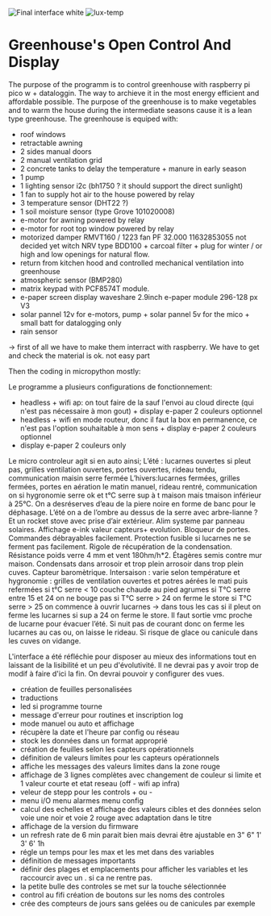 ![Final interface white](https://github.com/benatlh/-benatlh-s-greenhouse-open-control-and-display/assets/37818231/77c905b1-291b-48d8-b730-f3a5a8982711)
![lux-temp](https://github.com/benatlh/-benatlh-s-greenhouse-open-control-and-display/assets/37818231/25210572-3caf-4a8a-9c6d-66e625314cc8)


# Greenhouse's Open Control And Display
The purpose of the programm is to control greenhouse with raspberry pi pico w + dataloggin. The way to archieve it in the most energy efficient and affordable possible. The purpose of the greenhouse is to make vegetables and to warm the house during the intermediate seasons cause it is a lean type greenhouse. The greenhouse is equiped with:

- roof windows
- retractable awning
- 2 sides manual doors
- 2 manual ventilation grid
- 2 concrete tanks to delay the temperature + manure in early season
- 1 pump
- 1 lighting sensor i2c (bh1750 ? it should support the direct sunlight)
- 1 fan to supply hot air to the house powered by relay
- 3 temperature sensor (DHT22 ?)
- 1 soil moisture sensor (type Grove 101020008)
- e-motor for awning powered by relay
- e-motor for root top window powered by relay
- motorized damper RMVT160 / 1223  fan PF 32.000 11632853055 not decided yet witch NRV type BDD100 + carcoal filter + plug for winter / or high and low openings for natural flow.
- return from kitchen hood and controlled mechanical ventilation into greenhouse
- atmospheric sensor (BMP280)
- matrix keypad with PCF8574T module.
- e-paper screen display waveshare 2.9inch e-paper module 296-128 px V3
- solar pannel 12v for e-motors, pump + solar pannel 5v for the mico + small batt for datalogging only
- rain sensor  

-> first of all we have to make them interract with raspberry. We have to get and check the material is ok. not easy part

Then the coding in micropython mostly:

Le programme a plusieurs configurations de fonctionnement:
- headless + wifi ap: on tout faire de la sauf l'envoi au cloud directe (qui n'est pas nécessaire à mon gout) + display e-paper 2 couleurs optionnel
- headless + wifi en mode routeur, donc il faut la box en permanence, ce n'est pas l'option souhaitable à mon sens + display e-paper 2 couleurs optionnel
- display e-paper 2 couleurs only

Le micro controleur agit si en auto ainsi;
L’été : lucarnes ouvertes si pleut pas, grilles ventilation ouvertes, portes ouvertes, rideau tendu, communication maisin serre fermée
L’hivers:lucarnes fermées, grilles fermées, portes en aération le matin manuel, rideau rentré, communication on si hygronomie serre ok et t°C serre sup à t maison mais tmaison inférieur à 25°C. On a desréserves d’eau de la piere noire en forme de banc pour le déphasage. L’été on a de l’ombre au dessus de la serre avec arbre-lianne ? Et un rocket stove avec prise d’air extérieur. Alim systeme par panneau solaires. Affichage e-ink valeur capteurs+ evolution. Bloqueur de portes. Commandes débrayables facilement. Protection fusible si lucarnes ne se ferment pas facilement. Rigole de récupération de la condensation. Résistance poids verre 4 mm et vent 180hm/h*2. Étagères semis contre mur maison. Condensats dans arrosoir et trop plein arrosoir dans trop plein cuves. Capteur baromètrique.
Intersaison : varie selon température et hygronomie : grilles de ventilation ouvertes et potres aérées le mati puis refermées
	si t°C serre < 10  couche chaude au pied agrumes
	si T°C serre entre 15 et 24 on ne bouge pas
	si T°C serre > 24 on ferme le store
	si T°C serre > 25 on commence à ouvrir lucarnes
→ dans tous les cas si il pleut on ferme les lucarnes si sup a 24 on ferme le store. Il faut sortie vmc proche de lucarne pour évacuer l’été. Si nuit pas de courant donc on ferme les lucarnes au cas ou, on laisse le rideau. Si risque de glace ou canicule dans les cuves on vidange.


L'interface a été réfléchie pour disposer au mieux des informations tout en laissant de la lisibilité et un peu d'évolutivité. Il ne devrai pas y avoir trop de modif à faire d'ici la fin. On devrai pouvoir y configurer des vues.

- création de feuilles personalisées
- traductions
- led si programme tourne
- message d'erreur pour routines et inscription log
- mode manuel ou auto et affichage
- récupère la date et l'heure par config ou réseau
- stock les données dans un format approprié
- création de feuilles selon les capteurs opérationnels
-  définition de valeurs limites pour les capteurs opérationnels
-  affiche les messages des valeurs limites dans la zone rouge
-  affichage de 3 lignes complètes avec changement de couleur si limite et 1 valeur courte et etat reseau (off - wifi ap infra)
-  veleur de stepp pour les controls + ou -
-  menu i/O menu alarmes menu config
-  calcul des echelles et affichage des valeurs cibles et des données selon voie une noir et voie 2 rouge avec adaptation dans le titre
-  affichage de la version du firmware
-  un refresh rate de 6 min parait bien mais devrai être ajustable en 3" 6" 1' 3' 6' 1h
-  régle un temps pour les max et les met dans des variables
-  définition de messages importants
-  définir des plages et emplacements pour afficher les variables et les raccourcir avec un . si ca ne rentre pas.
- la petite bulle des controles se met sur la touche sélectionnée
- control au fifi création de boutons sur les noms des controles
-  crée des compteurs de jours sans gelées ou de canicules par exemple
